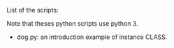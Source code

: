 List of the scripts:

Note that theses python scripts use python 3.

- dog.py: an introduction example of instance CLASS.
